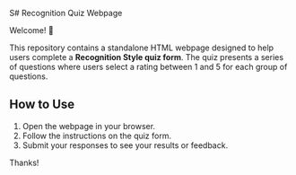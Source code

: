  S# Recognition Quiz Webpage

Welcome! 🎉

This repository contains a standalone HTML webpage designed to help users complete a **Recognition Style quiz form**. The quiz presents a series of questions where users select a rating between 1 and 5 for each group of questions.

## How to Use

1. Open the webpage in your browser.
2. Follow the instructions on the quiz form.
3. Submit your responses to see your results or feedback.


Thanks!
